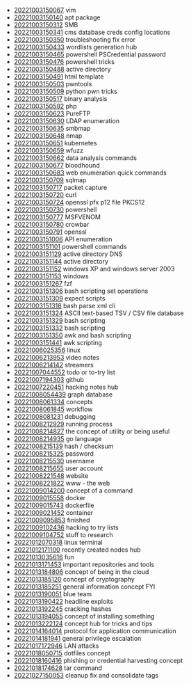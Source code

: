 - [20221003150067](/zet/20221003150067/README.md) vim
- [20221003150140](/zet/20221003150140/README.md) apt package
- [20221003150312](/zet/20221003150312/README.md) SMB
- [20221003150341](/zet/20221003150341/README.md) cms database creds config locations
- [20221003150350](/zet/20221003150350/README.md) troubleshooting fix error
- [20221003150433](/zet/20221003150433/README.md) wordlists generation hub
- [20221003150465](/zet/20221003150465/README.md) powershell PSCredential password
- [20221003150476](/zet/20221003150476/README.md) powershell tricks
- [20221003150488](/zet/20221003150488/README.md) active directory
- [20221003150491](/zet/20221003150491/README.md) html template
- [20221003150503](/zet/20221003150503/README.md) pwntools
- [20221003150509](/zet/20221003150509/README.md) python pwn tricks
- [20221003150517](/zet/20221003150517/README.md) binary analysis
- [20221003150592](/zet/20221003150592/README.md) php
- [20221003150623](/zet/20221003150623/README.md) PureFTP
- [20221003150630](/zet/20221003150630/README.md) LDAP enumeration
- [20221003150635](/zet/20221003150635/README.md) smbmap
- [20221003150648](/zet/20221003150648/README.md) nmap
- [20221003150651](/zet/20221003150651/README.md) kubernetes
- [20221003150659](/zet/20221003150659/README.md) wfuzz
- [20221003150662](/zet/20221003150662/README.md) data analysis commands
- [20221003150677](/zet/20221003150677/README.md) bloodhound
- [20221003150683](/zet/20221003150683/README.md) web enumeration quick commands
- [20221003150709](/zet/20221003150709/README.md) sqlmap
- [20221003150717](/zet/20221003150717/README.md) packet capture
- [20221003150720](/zet/20221003150720/README.md) curl
- [20221003150724](/zet/20221003150724/README.md) openssl pfx p12 file PKCS12
- [20221003150730](/zet/20221003150730/README.md) powershell
- [20221003150777](/zet/20221003150777/README.md) MSFVENOM
- [20221003150780](/zet/20221003150780/README.md) crowbar
- [20221003150791](/zet/20221003150791/README.md) openssl
- [20221003151006](/zet/20221003151006/README.md) API enumeration
- [20221003151101](/zet/20221003151101/README.md) powershell commands
- [20221003151129](/zet/20221003151129/README.md) active directory  DNS
- [20221003151144](/zet/20221003151144/README.md) active directory
- [20221003151152](/zet/20221003151152/README.md) windows XP and windows server 2003
- [20221003151153](/zet/20221003151153/README.md) windows
- [20221003151267](/zet/20221003151267/README.md) fzf
- [20221003151306](/zet/20221003151306/README.md) bash scripting set operations
- [20221003151309](/zet/20221003151309/README.md) expect scripts
- [20221003151318](/zet/20221003151318/README.md) bash parse xml cli
- [20221003151324](/zet/20221003151324/README.md) ASCII text-based TSV / CSV file database
- [20221003151329](/zet/20221003151329/README.md) bash scripting
- [20221003151332](/zet/20221003151332/README.md) bash scripting
- [20221003151350](/zet/20221003151350/README.md) awk and bash scripting
- [20221003151441](/zet/20221003151441/README.md) awk scripting
- [20221006025356](/zet/20221006025356/README.md) linux
- [20221006213953](/zet/20221006213953/README.md) video notes
- [20221006214142](/zet/20221006214142/README.md) streamers
- [20221007044552](/zet/20221007044552/README.md) todo or to-try list
- [20221007194303](/zet/20221007194303/README.md) github
- [20221007220451](/zet/20221007220451/README.md) hacking notes hub
- [20221008054439](/zet/20221008054439/README.md) graph database
- [20221008061334](/zet/20221008061334/README.md) concepts
- [20221008061845](/zet/20221008061845/README.md) workflow
- [20221008081231](/zet/20221008081231/README.md) debugging
- [20221008212929](/zet/20221008212929/README.md) running process
- [20221008214827](/zet/20221008214827/README.md) the concept of utility or being useful
- [20221008214935](/zet/20221008214935/README.md) go language
- [20221008215139](/zet/20221008215139/README.md) hash / checksum
- [20221008215325](/zet/20221008215325/README.md) password
- [20221008215530](/zet/20221008215530/README.md) username
- [20221008215655](/zet/20221008215655/README.md) user account
- [20221008221548](/zet/20221008221548/README.md) website
- [20221008221822](/zet/20221008221822/README.md) www - the web
- [20221009014200](/zet/20221009014200/README.md) concept of a command
- [20221009015558](/zet/20221009015558/README.md) docker
- [20221009015743](/zet/20221009015743/README.md) dockerfile
- [20221009021452](/zet/20221009021452/README.md) container
- [20221009095853](/zet/20221009095853/README.md) finished
- [20221009102436](/zet/20221009102436/README.md) hacking to try lists
- [20221009104752](/zet/20221009104752/README.md) stuff to research
- [20221012070318](/zet/20221012070318/README.md) linux terminal
- [20221012171100](/zet/20221012171100/README.md) recently created nodes hub
- [20221013035616](/zet/20221013035616/README.md) fun
- [20221013171453](/zet/20221013171453/README.md) important repositories and tools
- [20221013184806](/zet/20221013184806/README.md) concept of being in the cloud
- [20221013185120](/zet/20221013185120/README.md) concept of cryptography
- [20221013185251](/zet/20221013185251/README.md) general information concept FYI
- [20221013190051](/zet/20221013190051/README.md) blue team
- [20221013190422](/zet/20221013190422/README.md) headline exploits
- [20221013192245](/zet/20221013192245/README.md) cracking hashes
- [20221013194055](/zet/20221013194055/README.md) concept of installing something
- [20221013222124](/zet/20221013222124/README.md) concept hub for tricks and tips
- [20221014164014](/zet/20221014164014/README.md) protocol for application communication
- [20221014181941](/zet/20221014181941/README.md) general privilege escalation
- [20221017172946](/zet/20221017172946/README.md) LAN attacks
- [20221018050715](/zet/20221018050715/README.md) dotfiles concept
- [20221018160416](/zet/20221018160416/README.md) phishing or credential harvesting concept
- [20221018174628](/zet/20221018174628/README.md) tar command
- [20221027150053](/zet/20221027150053/README.md) cleanup fix and consolidate tags
